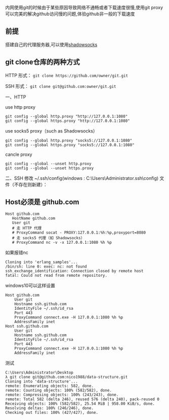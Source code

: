 内网使用git的时候由于某些原因导致网络不通畅或者下载速度很慢,使用git proxy可以完美的解决github访问慢的问题,体验github非一般的下载速度
## 前提
搭建自己的代理服务器,可以使用[shadowsocks](https://github.com/shadowsocks/shadowsocks)

## git clone仓库的两种方式

HTTP 形式：
`git clone https://github.com/owner/git.git`

SSH 形式：
`git clone git@github.com:owner/git.git`

一、HTTP

use http proxy
```
git config --global http.proxy "http://127.0.0.1:1080"
git config --global https.proxy "http://127.0.0.1:1080"
```
use socks5 proxy（such as Shadowsocks）
```
git config --global http.proxy "socks5://127.0.0.1:1080"
git config --global https.proxy "socks5://127.0.0.1:1080"
```

cancle proxy
```
git config --global --unset http.proxy
git config --global --unset https.proxy
```

二、SSH
修改 ~/.ssh/config(windows : C:\Users\Administrator\.ssh\config) 文件（不存在则新建）：

## Host必须是 github.com
```
Host github.com
   HostName github.com
   User git
   # 走 HTTP 代理
   # ProxyCommand socat - PROXY:127.0.0.1:%h:%p,proxyport=8080
   # 走 socks5 代理（如 Shadowsocks）
   # ProxyCommand nc -v -x 127.0.0.1:1080 %h %p
```

如果报错nc
```
Cloning into 'erlang_samples'...
/bin/sh: line 0: exec: nc: not found
ssh_exchange_identification: Connection closed by remote host
fatal: Could not read from remote repository.
```
windows10可以这样设置
```
Host github.com
    User git
    Hostname ssh.github.com
    IdentityFile ~/.ssh/id_rsa
    Port 443
    ProxyCommand connect.exe -H 127.0.0.1:1080 %h %p
    AddressFamily inet
Host ssh.github.com
    User git
    Hostname ssh.github.com
    IdentityFile ~/.ssh/id_rsa
    Port 443
    ProxyCommand connect.exe -H 127.0.0.1:1080 %h %p
    AddressFamily inet
```

测试

```
C:\Users\Administrator\Desktop
λ git clone git@github.com:nico1988/data-structure.git
Cloning into 'data-structure'...
remote: Enumerating objects: 582, done.
remote: Counting objects: 100% (582/582), done.
remote: Compressing objects: 100% (243/243), done.
remote: Total 582 (delta 246), reused 576 (delta 240), pack-reused 0
Receiving objects: 100% (582/582), 25.54 MiB | 958.00 KiB/s, done.
Resolving deltas: 100% (246/246), done.
Checking out files: 100% (427/427), done.
```
